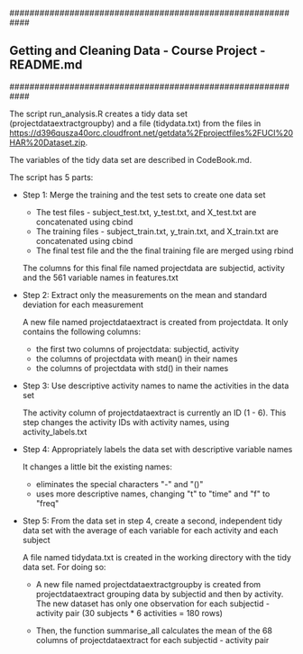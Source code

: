 ############################################################
## Getting and Cleaning Data - Course Project - README.md ##
############################################################

The script run_analysis.R creates a tidy data set (projectdataextractgroupby) and a file (tidydata.txt) from the files in 
https://d396qusza40orc.cloudfront.net/getdata%2Fprojectfiles%2FUCI%20HAR%20Dataset.zip. 

The variables of the tidy data set are described in CodeBook.md.

The script has 5 parts:

- Step 1: Merge the training and the test sets to create one data set

	- The test files - subject_test.txt, y_test.txt, and X_test.txt are concatenated using cbind
	- The training files - subject_train.txt, y_train.txt, and X_train.txt are concatenated using cbind
	- The final test file and the the final training file are merged using rbind

	The columns for this final file named projectdata are subjectid, activity and the 561 variable names in features.txt

- Step 2: Extract only the measurements on the mean and standard deviation for each measurement

	A new file named projectdataextract is created from projectdata. It only contains the following columns:

	- the first two columns of projectdata: subjectid, activity
	- the columns of projectdata with mean() in their names
	- the columns of projectdata with std() in their names

- Step 3: Use descriptive activity names to name the activities in the data set

	The activity column of projectdataextract is currently an ID (1 - 6). This step changes the activity IDs with activity names, using activity_labels.txt

- Step 4: Appropriately labels the data set with descriptive variable names
	
	It changes a little bit the existing names:

	- eliminates the special characters "-" and "()"
	- uses more descriptive names, changing "t" to "time" and "f" to "freq"

- Step 5: From the data set in step 4, create a second, independent tidy data set with the average of each variable for each activity and each subject

	A file named tidydata.txt is created in the working directory with the tidy data set. For doing so:

	- A new file named projectdataextractgroupby is created from projectdataextract grouping data by subjectid and then by activity. 
	The new dataset has only one observation for each subjectid - activity pair (30 subjects * 6 activities = 180 rows)
	
	- Then, the function summarise_all calculates the mean of the 68 columns of projectdataextract for each subjectid - activity pair



